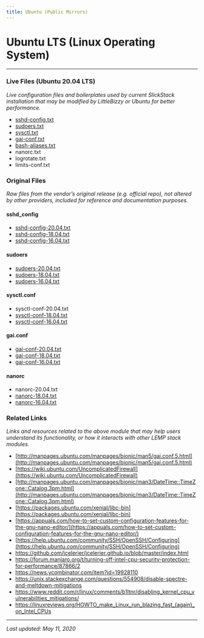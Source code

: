 ```yaml
---
title: Ubuntu (Public Mirrors)
---
```


# Ubuntu LTS (Linux Operating System)

----

### Live Files (Ubuntu 20.04 LTS)

*Live configuration files and boilerplates used by current SlickStack installation that may be modified by LittleBizzy or Ubuntu for better performance.*

* [sshd-config.txt](sshd-config.txt)
* [sudoers.txt](sudoers.txt)
* [sysctl.txt](sysctl.txt)
* [gai-conf.txt](gai-conf.txt)
* [bash-aliases.txt](bash-aliases.txt)
* nanorc.txt
* logrotate.txt
* limits-conf.txt

### Original Files

*Raw files from the vendor’s original release (e.g. official repo), not altered by other providers, included for reference and documentation purposes.*

#### sshd_config

* [sshd-config-20.04.txt](sshd-config-20.04.txt)
* [sshd-config-18.04.txt](sshd-config-18.04.txt)
* [sshd-config-16.04.txt](sshd-config-16.04.txt)

#### sudoers

* [sudoers-20.04.txt](sudoers-20.04.txt)
* [sudoers-18.04.txt](sudoers-18.04.txt)
* [sudoers-16.04.txt](sudoers-16.04.txt)

#### sysctl.conf

* sysctl-conf-20.04.txt
* [sysctl-conf-18.04.txt](sysctl-conf-18.04.txt)
* [sysctl-conf-16.04.txt](sysctl-conf-16.04.txt)

#### gai.conf

* [gai-conf-20.04.txt](gai-conf-20.04.txt)
* [gai-conf-18.04.txt](gai-conf-18.04.txt)
* [gai-conf-16.04.txt](gai-conf-16.04.txt)

#### nanorc

* nanorc-20.04.txt
* [nanorc-18.04.txt](nanorc-18.04.txt)
* [nanorc-16.04.txt](nanorc-16.04.txt)

### Related Links

*Links and resources related to the above module that may help users understand its functionality, or how it interacts with other LEMP stack modules.*

* [http://manpages.ubuntu.com/manpages/bionic/man5/gai.conf.5.html](http://manpages.ubuntu.com/manpages/bionic/man5/gai.conf.5.html)
* [https://wiki.ubuntu.com/UncomplicatedFirewall](https://wiki.ubuntu.com/UncomplicatedFirewall)
* [http://manpages.ubuntu.com/manpages/bionic/man3/DateTime::TimeZone::Catalog.3pm.html](http://manpages.ubuntu.com/manpages/bionic/man3/DateTime::TimeZone::Catalog.3pm.html)
* [https://packages.ubuntu.com/xenial/libc-bin](https://packages.ubuntu.com/xenial/libc-bin)
* [https://appuals.com/how-to-set-custom-configuration-features-for-the-gnu-nano-editor/](https://appuals.com/how-to-set-custom-configuration-features-for-the-gnu-nano-editor/)
* [https://help.ubuntu.com/community/SSH/OpenSSH/Configuring](https://help.ubuntu.com/community/SSH/OpenSSH/Configuring)
* https://github.com/jcelerier/jcelerier.github.io/blob/master/index.html
* https://forum.manjaro.org/t/turning-off-intel-cpu-security-protection-for-performance/87866/2
* https://news.ycombinator.com/item?id=19928110
* https://unix.stackexchange.com/questions/554908/disable-spectre-and-meltdown-mitigations
* https://www.reddit.com/r/linux/comments/b1ltnr/disabling_kernel_cpu_vulnerabilities_mitigations/
* https://linuxreviews.org/HOWTO_make_Linux_run_blazing_fast_(again)_on_Intel_CPUs

----

*Last updated: May 11, 2020*
